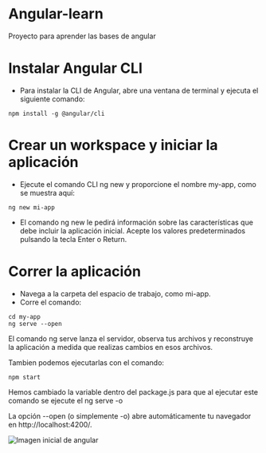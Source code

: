# Angular-learn
Proyecto para aprender las bases de angular

# Instalar Angular CLI

  - Para instalar la CLI de Angular, abre una ventana de terminal y ejecuta el siguiente comando:
  ```
 npm install -g @angular/cli
  ```
  
# Crear un workspace y iniciar la aplicación
  - Ejecute el comando CLI ng new y proporcione el nombre my-app, como se muestra aquí:
  ```
 ng new mi-app
  ```
 - El comando ng new le pedirá información sobre las características que debe incluir la aplicación inicial. Acepte los valores predeterminados pulsando la tecla Enter o Return.

# Correr la aplicación
  - Navega a la carpeta del espacio de trabajo, como mi-app.
  - Corre el comando: 
  ```
 cd my-app
 ng serve --open
  ```
  El comando ng serve lanza el servidor, observa tus archivos y reconstruye la aplicación a medida que realizas cambios en esos archivos.
  
  Tambien podemos ejecutarlas con el comando:
   ```
  npm start
  ```
  
  Hemos cambiado la variable dentro del package.js para que al ejecutar este comando se ejecute el ng serve -o

La opción --open (o simplemente -o) abre automáticamente tu navegador en http://localhost:4200/.

![Imagen inicial de angular](https://angular.io/generated/images/guide/setup-local/app-works.png)
